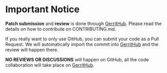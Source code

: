 # Important Notice
__Patch submission__ and __review__ is done through [GerritHub](http://gerrithub.io).
Please read the details on how to contribute on CONTRIBUTING.md.

If you really want to only use GitHub, you can submit your code as a Pull Request.
We will automatically import the commit into  [GerritHub](http://gerrithub.io) and the review will happen there.

__NO REVIEWS OR DISCUSSIONS__ will happen on GitHub, all the code collaboration will
take place on  [GerritHub](http://gerrithub.io).
